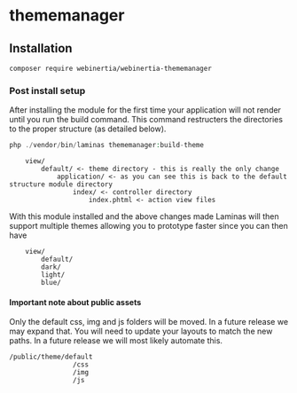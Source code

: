 # thememanager

## Installation

```
composer require webinertia/webinertia-thememanager
```

### Post install setup

After installing the module for the first time your application will not render until you run the build command. This command restructers
the directories to the proper structure (as detailed below).

```php
php ./vendor/bin/laminas thememanager:build-theme
```

```src/
    view/
        default/ <- theme directory - this is really the only change
            application/ <- as you can see this is back to the default structure module directory
                index/ <- controller directory
                    index.phtml <- action view files
```

With this module installed and the above changes made Laminas will then support multiple themes allowing you to prototype faster
since you can then have

```src/
    view/
        default/
        dark/
        light/
        blue/
```

#### Important note about public assets

Only the default css, img and js folders will be moved. In a future release we may expand that. You will need to update your layouts to match the new paths. In a future release we will most likely automate this.

```text
/public/theme/default
                /css
                /img
                /js
```
